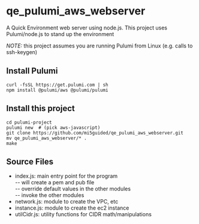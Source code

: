 # qe_pulumi_aws_webserver
A Quick Environment web server using node.js. This project uses Pulumi/node.js to stand up the environment

*NOTE:* this project assumes you are running Pulumi from Linux (e.g. calls to ssh-keygen)

## Install Pulumi
```
curl -fsSL https://get.pulumi.com | sh
npm install @pulumi/aws @pulumi/pulumi
```

## Install this project
```mkdir pulumi-project
cd pulumi-project
pulumi new  # (pick aws-javascript)
git clone https://github.com/mi5guided/qe_pulumi_aws_webserver.git
mv qe_pulumi_aws_webserver/* .
make
```

## Source Files
  - index.js: main entry point for the program<br/>
  -- will create a pem and pub file<br/>
  -- override default values in the other modules<br/>
  -- invoke the other modules<br/>
  - network.js: module to create the VPC, etc
  - instance.js: module to create the ec2 instance
  - utilCidr.js: utility functions for CIDR math/manipulations

